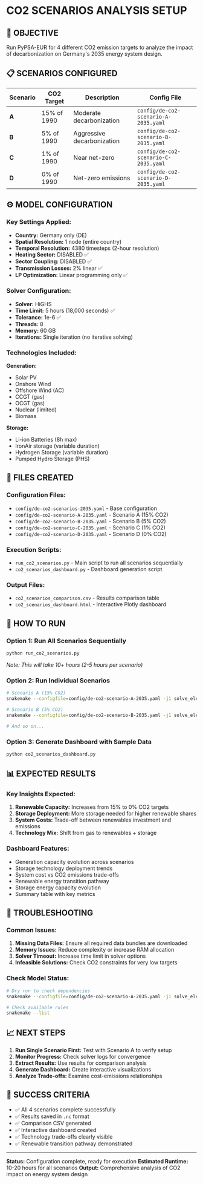 # CO2 SCENARIOS ANALYSIS SETUP

## 🎯 **OBJECTIVE**

Run PyPSA-EUR for 4 different CO2 emission targets to analyze the impact of decarbonization on Germany's 2035 energy system design.

## 📋 **SCENARIOS CONFIGURED**

| Scenario    | CO2 Target  | Description                | Config File                            |
| ----------- | ----------- | -------------------------- | -------------------------------------- |
| **A** | 15% of 1990 | Moderate decarbonization   | `config/de-co2-scenario-A-2035.yaml` |
| **B** | 5% of 1990  | Aggressive decarbonization | `config/de-co2-scenario-B-2035.yaml` |
| **C** | 1% of 1990  | Near net-zero              | `config/de-co2-scenario-C-2035.yaml` |
| **D** | 0% of 1990  | Net-zero emissions         | `config/de-co2-scenario-D-2035.yaml` |

## ⚙️ **MODEL CONFIGURATION**

### **Key Settings Applied:**

- **Country:** Germany only (DE)
- **Spatial Resolution:** 1 node (entire country)
- **Temporal Resolution:** 4380 timesteps (2-hour resolution)
- **Heating Sector:** DISABLED ✅
- **Sector Coupling:** DISABLED ✅
- **Transmission Losses:** 2% linear ✅
- **LP Optimization:** Linear programming only ✅

### **Solver Configuration:**

- **Solver:** HiGHS
- **Time Limit:** 5 hours (18,000 seconds) ✅
- **Tolerance:** 1e-6 ✅
- **Threads:** 8
- **Memory:** 60 GB
- **Iterations:** Single iteration (no iterative solving)

### **Technologies Included:**

**Generation:**

- Solar PV
- Onshore Wind
- Offshore Wind (AC)
- CCGT (gas)
- OCGT (gas)
- Nuclear (limited)
- Biomass

**Storage:**

- Li-ion Batteries (8h max)
- IronAir storage (variable duration)
- Hydrogen Storage (variable duration)
- Pumped Hydro Storage (PHS)

## 📂 **FILES CREATED**

### **Configuration Files:**

- `config/de-co2-scenarios-2035.yaml` - Base configuration
- `config/de-co2-scenario-A-2035.yaml` - Scenario A (15% CO2)
- `config/de-co2-scenario-B-2035.yaml` - Scenario B (5% CO2)
- `config/de-co2-scenario-C-2035.yaml` - Scenario C (1% CO2)
- `config/de-co2-scenario-D-2035.yaml` - Scenario D (0% CO2)

### **Execution Scripts:**

- `run_co2_scenarios.py` - Main script to run all scenarios sequentially
- `co2_scenarios_dashboard.py` - Dashboard generation script

### **Output Files:**

- `co2_scenarios_comparison.csv` - Results comparison table
- `co2_scenarios_dashboard.html` - Interactive Plotly dashboard

## 🚀 **HOW TO RUN**

### **Option 1: Run All Scenarios Sequentially**

```bash
python run_co2_scenarios.py
```

*Note: This will take 10+ hours (2-5 hours per scenario)*

### **Option 2: Run Individual Scenarios**

```bash
# Scenario A (15% CO2)
snakemake --configfile=config/de-co2-scenario-A-2035.yaml -j1 solve_elec_networks

# Scenario B (5% CO2)  
snakemake --configfile=config/de-co2-scenario-B-2035.yaml -j1 solve_elec_networks

# And so on...
```

### **Option 3: Generate Dashboard with Sample Data**

```bash
python co2_scenarios_dashboard.py
```

## 📊 **EXPECTED RESULTS**

### **Key Insights Expected:**

1. **Renewable Capacity:** Increases from 15% to 0% CO2 targets
2. **Storage Deployment:** More storage needed for higher renewable shares
3. **System Costs:** Trade-off between renewables investment and emissions
4. **Technology Mix:** Shift from gas to renewables + storage

### **Dashboard Features:**

- Generation capacity evolution across scenarios
- Storage technology deployment trends
- System cost vs CO2 emissions trade-offs
- Renewable energy transition pathway
- Storage energy capacity evolution
- Summary table with key metrics

## 🔧 **TROUBLESHOOTING**

### **Common Issues:**

1. **Missing Data Files:** Ensure all required data bundles are downloaded
2. **Memory Issues:** Reduce complexity or increase RAM allocation
3. **Solver Timeout:** Increase time limit in solver options
4. **Infeasible Solutions:** Check CO2 constraints for very low targets

### **Check Model Status:**

```bash
# Dry run to check dependencies
snakemake --configfile=config/de-co2-scenario-A-2035.yaml -j1 solve_elec_networks --dry-run

# Check available rules
snakemake --list
```

## 📈 **NEXT STEPS**

1. **Run Single Scenario First:** Test with Scenario A to verify setup
2. **Monitor Progress:** Check solver logs for convergence
3. **Extract Results:** Use results for comparison analysis
4. **Generate Dashboard:** Create interactive visualizations
5. **Analyze Trade-offs:** Examine cost-emissions relationships

## 🎯 **SUCCESS CRITERIA**

- ✅ All 4 scenarios complete successfully
- ✅ Results saved in `.nc` format
- ✅ Comparison CSV generated
- ✅ Interactive dashboard created
- ✅ Technology trade-offs clearly visible
- ✅ Renewable transition pathway demonstrated

---

**Status:** Configuration complete, ready for execution
**Estimated Runtime:** 10-20 hours for all scenarios
**Output:** Comprehensive analysis of CO2 impact on energy system design
